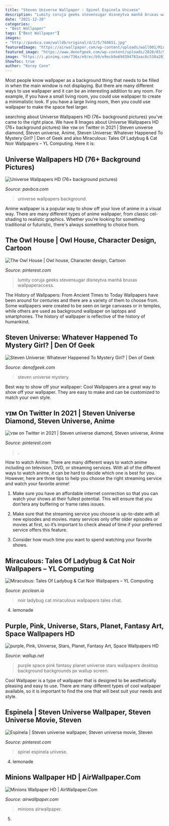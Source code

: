```yaml
---
title: "Steven Universe Wallpaper : Spinel Espinela Univese"
description: "Lumity coruja geeks stevensugar disneytva manhã bruxas wallpaperaccess"
date: "2021-12-20"
categories:
- "Best Wallpaper"
tags: ["Best Wallpaper"]
images:
- "http://pavbca.com/walldb/original/d/2/5/768651.jpg"
featuredImage: "https://airwallpaper.com/wp-content/uploads/wall001/Minions-Wallpaper-HD.jpg"
featured_image: "https://www.denofgeek.com/wp-content/uploads/2020/03/Steven-Universe-Mystery-Girl.png?fit=1920%2C1080"
image: "https://i.pinimg.com/736x/e9/ec/b9/e9ecb9a694394783aac8c538a2038fca.jpg"
ShowToc: true
author: "Korey Conn"
---
```



Most people know wallpaper as a background thing that needs to be filled in when the main window is not displaying. But there are many different ways to use wallpaper and it can be an interesting addition to any room. For example, if you have a small living room, you could use wallpaper to create a minimalistic look. If you have a large living room, then you could use wallpaper to make the space feel larger.

	

		
searching about Universe Wallpapers HD (76+ background pictures) you've came to the right place. We have 8 Images about Universe Wallpapers HD (76+ background pictures) like ʏɪᴍ on Twitter in 2021 | Steven universe diamond, Steven universe, Anime, Steven Universe: Whatever Happened To Mystery Girl? | Den of Geek and also Miraculous: Tales Of Ladybug &amp; Cat Noir Wallpapers – YL Computing. Here it is:
		
    
## Universe Wallpapers HD (76+ Background Pictures)

<img loading=lazy src="http://pavbca.com/walldb/original/d/2/5/768651.jpg" onerror="this.onerror=null;this.src='https://tse1.mm.bing.net/th?id=OIP.vFmJGZ49OkTCvaJs4NwTaAHaNK&amp;pid=15.1';" alt="Universe Wallpapers HD (76+ background pictures)">

_Source: pavbca.com_

>universe wallpapers background. 

	

Anime wallpaper is a popular way to show off your love of anime in a visual way. There are many different types of anime wallpaper, from classic cel-shading to realistic graphics. Whether you're looking for something traditional or futuristic, there's always something to choice from.

    
## The Owl House | Owl House, Character Design, Cartoon

<img loading=lazy src="https://i.pinimg.com/736x/e9/ec/b9/e9ecb9a694394783aac8c538a2038fca.jpg" onerror="this.onerror=null;this.src='https://tse3.mm.bing.net/th?id=OIP.tGkuyhtRT8jKc65bpD0sQQHaN4&amp;pid=15.1';" alt="The Owl House | Owl house, Character design, Cartoon">

_Source: pinterest.com_

>lumity coruja geeks stevensugar disneytva manhã bruxas wallpaperaccess. 

	

The History of Wallpapers: From Ancient Times to Today
Wallpapers have been around for centuries and there are a variety of them to choose from. Some wallpapers were created to be seen on large canvases or in temples, while others are used as background wallpaper on laptops and smartphones. The history of wallpaper is reflective of the history of humankind.

    
## Steven Universe: Whatever Happened To Mystery Girl? | Den Of Geek

<img loading=lazy src="https://www.denofgeek.com/wp-content/uploads/2020/03/Steven-Universe-Mystery-Girl.png?fit=1920%2C1080" onerror="this.onerror=null;this.src='https://tse3.mm.bing.net/th?id=OIP.OvTDZKllLcDeIWp2gjHHUAEsCo&amp;pid=15.1';" alt="Steven Universe: Whatever Happened To Mystery Girl? | Den of Geek">

_Source: denofgeek.com_

>steven universe mystery. 

	

Best way to show off your wallpaper:
Cool Wallpapers are a great way to show off your wallpaper. They are easy to make and can be customized to match your own style.

    
## ʏɪᴍ On Twitter In 2021 | Steven Universe Diamond, Steven Universe, Anime

<img loading=lazy src="https://i.pinimg.com/736x/e3/a8/95/e3a89533a37306a01b67d1e6ce108521.jpg" onerror="this.onerror=null;this.src='https://tse2.mm.bing.net/th?id=OIP.tfmSEcerXnySEZvxnCtC0AHaKh&amp;pid=15.1';" alt="ʏɪᴍ on Twitter in 2021 | Steven universe diamond, Steven universe, Anime">

_Source: pinterest.com_

>. 

	

How to watch Anime: There are many different ways to watch anime including on television, DVD, or streaming services.
With all of the different ways to watch anime, it can be hard to decide which one is best for you. However, here are three tips to help you choose the right streaming service and watch your favorite anime!
1. Make sure you have an affordable internet connection so that you can watch your shows at their fullest potential. This will ensure that you don’tera any buffering or frame rates issues.

2. Make sure that the streaming service you choose is up-to-date with all new episodes and movies. many services only offer older episodes or movies at first, so it’s important to check ahead of time if your preferred service offers this feature.

3. Consider how much time you want to spend watching your favorite shows.

    
## Miraculous: Tales Of Ladybug &amp; Cat Noir Wallpapers – YL Computing

<img loading=lazy src="https://www.pcclean.io/wp-content/uploads/2020/4/bmqMVr.png" onerror="this.onerror=null;this.src='https://tse3.mm.bing.net/th?id=OIP.Pjnwey7YVBprg3fQIkxz2gHaNK&amp;pid=15.1';" alt="Miraculous: Tales Of Ladybug &amp; Cat Noir Wallpapers – YL Computing">

_Source: pcclean.io_

>noir ladybug cat miraculous wallpapers tales chat. 

	

4. lemonade 

    
## Purple, Pink, Universe, Stars, Planet, Fantasy Art, Space Wallpapers HD

<img loading=lazy src="https://wallup.net/wp-content/uploads/2016/04/10/308879-purple-pink-universe-stars-planet-fantasy_art-space.jpg" onerror="this.onerror=null;this.src='https://tse1.mm.bing.net/th?id=OIP.kID634SLvjksSiZNxb5NdgHaEK&amp;pid=15.1';" alt="purple, Pink, Universe, Stars, Planet, Fantasy Art, Space Wallpapers HD">

_Source: wallup.net_

>purple space pink fantasy planet universe stars wallpapers desktop background backgrounds px wallup screen. 

	

Cool Wallpaper is a type of wallpaper that is designed to be aesthetically pleasing and easy to use. There are many different types of cool wallpaper available, so it is important to find the one that will best suit your needs and style.

    
## Espinela | Steven Universe Wallpaper, Steven Universe Movie, Steven

<img loading=lazy src="https://i.pinimg.com/736x/4d/02/36/4d02364e737273c8fee841fac84dce3b.jpg" onerror="this.onerror=null;this.src='https://tse4.mm.bing.net/th?id=OIP.elAyo-MkEhsRuAj1fWLjrgHaLa&amp;pid=15.1';" alt="Espinela | Steven universe wallpaper, Steven universe movie, Steven">

_Source: pinterest.com_

>spinel espinela univese. 

	

4. lemonade 

    
## Minions Wallpaper HD | AirWallpaper.Com

<img loading=lazy src="https://airwallpaper.com/wp-content/uploads/wall001/Minions-Wallpaper-HD.jpg" onerror="this.onerror=null;this.src='https://tse1.mm.bing.net/th?id=OIP.rDF5wIN7vXGEGMRuRUmhsAHaEK&amp;pid=15.1';" alt="Minions Wallpaper HD | AirWallpaper.Com">

_Source: airwallpaper.com_

>minions airwallpaper. 

	

5.

